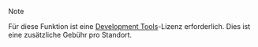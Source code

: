 <!-- markdownlint-disable-file MD041 -->
> [!NOTE]
> Für diese Funktion ist eine [Development Tools][1]-Lizenz erforderlich. Dies ist eine zusätzliche Gebühr pro Standort.

<!-- Referenced links -->
[1]: ../../en/admin/license/expander-services/tool-box.md
